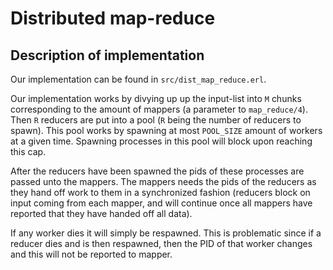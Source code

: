 Distributed map-reduce
======================

Description of implementation
-----------------------------
Our implementation can be found in `src/dist_map_reduce.erl`.

Our implementation works by divying up up the input-list into `M` chunks
corresponding to the amount of mappers (a parameter to `map_reduce/4`). Then `R`
reducers are put into a pool (`R` being the number of reducers to spawn). This
pool works by spawning at most `POOL_SIZE` amount of workers at a given time.
Spawning processes in this pool will block upon reaching this cap.

After the reducers have been spawned the pids of these processes are passed unto
the mappers. The mappers needs the pids of the reducers as they hand off work to
them in a synchronized fashion (reducers block on input coming from each mapper,
and will continue once all mappers have reported that they have handed off all
data).

If any worker dies it will simply be respawned. This is problematic since if a
reducer dies and is then respawned, then the PID of that worker changes and this
will not be reported to mapper.
